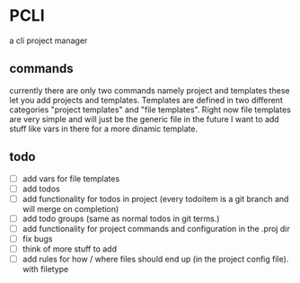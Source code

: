 # PCLI 

a cli project manager

## commands 

currently there are only two commands namely project and templates
these let you add projects and templates. Templates are defined in two different categories "project templates" and "file templates". Right now file templates are very simple and will just be the generic file in the future I want to add stuff like vars in there for a more dinamic template.

## todo

- [ ] add vars for file templates
- [ ] add todos
- [ ] add functionality for todos in project (every todoitem is a git branch and will merge on completion)
- [ ] add todo groups (same as normal todos in git terms.)
- [ ] add functionality for project commands and configuration in the .proj dir
- [ ] fix bugs
- [ ] think of more stuff to add
- [ ] add rules for how / where files should end up (in the project config file). with filetype
